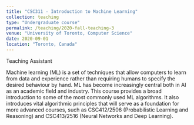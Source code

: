 ```yaml
---
title: "CSC311 - Introduction to Machine Learning"
collection: teaching
type: "Undergraduate course"
permalink: /teaching/2020-fall-teaching-3
venue: "University of Toronto, Computer Science"
date: 2020-09-01
location: "Toronto, Canada"
---
```


Teaching Assistant 

Machine learning (ML) is a set of techniques that allow computers to learn from data and experience rather than requiring humans to specify the desired behaviour by hand. ML has become increasingly central both in AI as an academic field and industry. This course provides a broad introduction to some of the most commonly used ML algorithms. It also introduces vital algorithmic principles that will serve as a foundation for more advanced courses, such as CSC412/2506 (Probabilistic Learning and Reasoning) and CSC413/2516 (Neural Networks and Deep Learning).